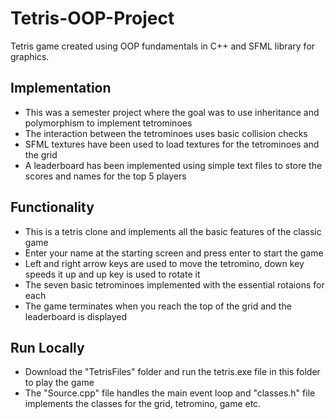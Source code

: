 # Tetris-OOP-Project
Tetris game created using OOP fundamentals in C++ and SFML library for graphics.  

## Implementation
* This was a semester project where the goal was to use inheritance and polymorphism to implement tetrominoes
* The interaction between the tetrominoes uses basic collision checks
* SFML textures have been used to load textures for the tetrominoes and the grid
* A leaderboard has been implemented using simple text files to store the scores and names for the top 5 players

## Functionality
* This is a tetris clone and implements all the basic features of the classic game
* Enter your name at the starting screen and press enter to start the game
* Left and right arrow keys are used to move the tetromino, down key speeds it up and up key is used to rotate it
* The seven basic tetrominoes implemented with the essential rotaions for each
* The game terminates when you reach the top of the grid and the leaderboard is displayed

## Run Locally
* Download the "TetrisFiles" folder and run the tetris.exe file in this folder to play the game
* The "Source.cpp" file handles the main event loop and "classes.h" file implements the classes for the grid, tetromino, game etc.

